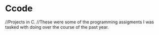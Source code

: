 # Ccode
//Projects in C.
//These were some of the programming assigments I was tasked with doing over the course of the past year.
